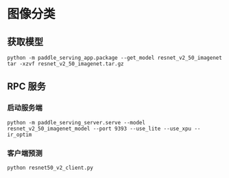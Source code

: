 # 图像分类

## 获取模型

```
python -m paddle_serving_app.package --get_model resnet_v2_50_imagenet
tar -xzvf resnet_v2_50_imagenet.tar.gz
```

## RPC 服务

### 启动服务端

```
python -m paddle_serving_server.serve --model resnet_v2_50_imagenet_model --port 9393 --use_lite --use_xpu --ir_optim
```

### 客户端预测

```
python resnet50_v2_client.py
```

